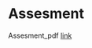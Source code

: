 # Assesment

Assesment_pdf [link](https://topsint.com/careercenter/assessment/softwarecareerdevelopmentprogram_assessment_2308_1664272621.pdf)
